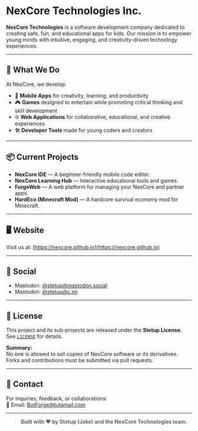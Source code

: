 # NexCore Technologies Inc.

**NexCore Technologies** is a software development company dedicated to creating safe, fun, and educational apps for kids. Our mission is to empower young minds with intuitive, engaging, and creativity-driven technology experiences.

---

## 🚀 What We Do

At NexCore, we develop:
- 📱 **Mobile Apps** for creativity, learning, and productivity
- 🎮 **Games** designed to entertain while promoting critical thinking and skill development
- 🌐 **Web Applications** for collaborative, educational, and creative experiences
- 🛠️ **Developer Tools** made for young coders and creators

---

## 📦 Current Projects

- **NexCore IDE** — A beginner-friendly mobile code editor.
- **NexCore Learning Hub** — Interactive educational tools and games.
- **ForgeWeb** — A web platform for managing your NexCore and partner apps.
- **HardEco (Minecraft Mod)** — A hardcore survival economy mod for Minecraft.

---

## 🖥️ Website

Visit us at: [https://nexcore.github.io](https://nexcore.github.io)

---

## 📡 Social

- Mastodon: [@stetup@mastodon.social](https://mastodon.social/@stetup)
- Mastodon: [@stetup@c.im](https://c.im/@stetup)

---

## 📄 License

This project and its sub-projects are released under the **Stetup License**.  
See [`LICENSE`](LICENSE) for details.

**Summary:**  
No one is allowed to sell copies of NexCore software or its derivatives.  
Forks and contributions must be submitted via pull requests.

---

## 💬 Contact

For inquiries, feedback, or collaborations:  
📧 Email: BotForge@tutamail.com

---

> **Built with ❤️ by Stetup (Jake) and the NexCore Technologies team.**
